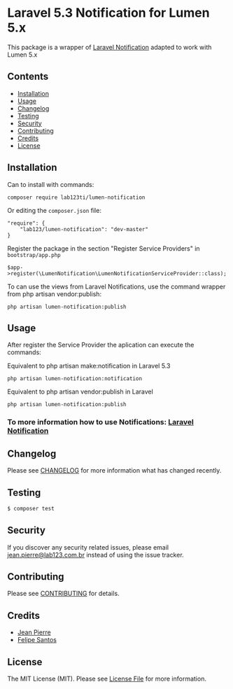 # Laravel 5.3 Notification for Lumen 5.x #

This package is a wrapper of [Laravel Notification](https://laravel.com/docs/5.3/notifications) adapted to work with Lumen 5.x

## Contents

- [Installation](#installation)
- [Usage](#usage)
- [Changelog](#changelog)
- [Testing](#testing)
- [Security](#security)
- [Contributing](#contributing)
- [Credits](#credits)
- [License](#license)

## Installation ##

Can to install with commands:

	composer require lab123ti/lumen-notification
	
Or editing the `composer.json` file:

	"require": {
    	"lab123/lumen-notification": "dev-master"
    }

Register the package in the section "Register Service Providers" in `bootstrap/app.php`

	$app->register(\LumenNotification\LumenNotificationServiceProvider::class);
	

To can use the views from Laravel Notifications, use the command wrapper from php artisan vendor:publish:

	php artisan lumen-notification:publish
	

## Usage

After register the Service Provider the aplication can execute the commands:

Equivalent to php artisan make:notification in Laravel 5.3
 
	php artisan lumen-notification:notification
	
Equivalent to php artisan vendor:publish in Laravel
 
	php artisan lumen-notification:publish
	
### To more information how to use Notifications: [Laravel Notification](https://laravel.com/docs/5.3/notifications) ###

## Changelog

Please see [CHANGELOG](CHANGELOG.md) for more information what has changed recently.

## Testing

``` bash
$ composer test
```

## Security

If you discover any security related issues, please email jean.pierre@lab123.com.br instead of using the issue tracker.

## Contributing

Please see [CONTRIBUTING](CONTRIBUTING.md) for details.

## Credits

- [Jean Pierre](https://github.com/jeanpfs)
- [Felipe Santos](https://github.com/felipeds2)

## License

The MIT License (MIT). Please see [License File](LICENSE.md) for more information.